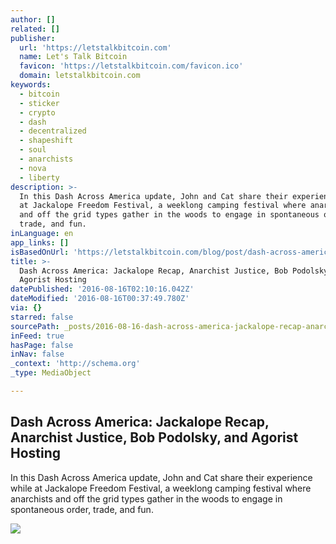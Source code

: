 ```yaml
---
author: []
related: []
publisher:
  url: 'https://letstalkbitcoin.com'
  name: Let's Talk Bitcoin
  favicon: 'https://letstalkbitcoin.com/favicon.ico'
  domain: letstalkbitcoin.com
keywords:
  - bitcoin
  - sticker
  - crypto
  - dash
  - decentralized
  - shapeshift
  - soul
  - anarchists
  - nova
  - liberty
description: >-
  In this Dash Across America update, John and Cat share their experience while
  at Jackalope Freedom Festival, a weeklong camping festival where anarchists
  and off the grid types gather in the woods to engage in spontaneous order,
  trade, and fun.
inLanguage: en
app_links: []
isBasedOnUrl: 'https://letstalkbitcoin.com/blog/post/dash-across-america'
title: >-
  Dash Across America: Jackalope Recap, Anarchist Justice, Bob Podolsky, and
  Agorist Hosting
datePublished: '2016-08-16T02:10:16.042Z'
dateModified: '2016-08-16T00:37:49.780Z'
via: {}
starred: false
sourcePath: _posts/2016-08-16-dash-across-america-jackalope-recap-anarchist-justice-bob.md
inFeed: true
hasPage: false
inNav: false
_context: 'http://schema.org'
_type: MediaObject

---
```

<article style=""><h1>Dash Across America: Jackalope Recap, Anarchist Justice, Bob Podolsky, and Agorist Hosting</h1><p>In this Dash Across America update, John and Cat share their experience while at Jackalope Freedom Festival, a weeklong camping festival where anarchists and off the grid types gather in the woods to engage in spontaneous order, trade, and fun.</p><img src="https://letstalkbitcoin.com/files/blogs/1890-c0654f27f145a212fcc3e9e9511765ef5264fc438a985f021e3b348896225e3d.jpg" /></article>